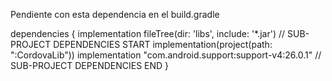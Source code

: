 Pendiente con esta dependencia en el build.gradle

dependencies {
    implementation fileTree(dir: 'libs', include: '*.jar')
    // SUB-PROJECT DEPENDENCIES START
    implementation(project(path: ":CordovaLib"))
    implementation "com.android.support:support-v4:26.0.1"
    // SUB-PROJECT DEPENDENCIES END
}
